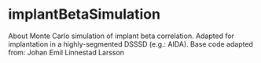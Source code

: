 # implantBetaSimulation
  About  Monte Carlo simulation of implant beta correlation. Adapted for implantation in a highly-segmented DSSSD (e.g.: AIDA). Base code adapted from: Johan Emil Linnestad Larsson
